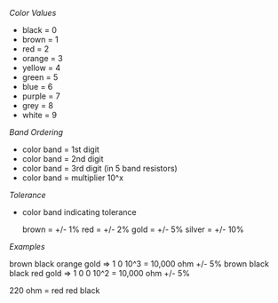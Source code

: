 
*Color Values*
 - black = 0
 - brown = 1
 - red = 2
 - orange = 3
 - yellow = 4
 - green = 5
 - blue = 6
 - purple = 7
 - grey = 8
 - white = 9

*Band Ordering*
 - color band = 1st digit
 - color band = 2nd digit
 - color band = 3rd digit (in 5 band resistors)
 - color band = multiplier 10^x

*Tolerance*
 - color band indicating tolerance

    brown = +/- 1%
    red = +/- 2%
    gold = +/- 5%
    silver = +/- 10%

*Examples*

brown black orange gold => 1 0 10^3 = 10,000 ohm +/- 5%
brown black black red gold => 1 0 0 10^2 = 10,000 ohm +/- 5%

220 ohm = red red black


